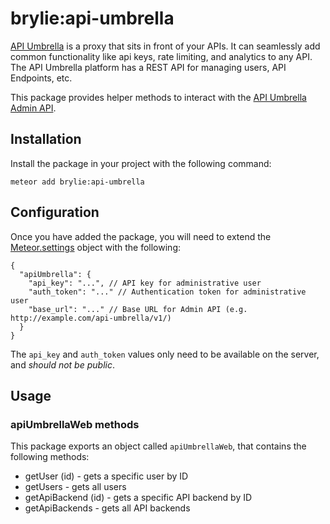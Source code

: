 # brylie:api-umbrella
[API Umbrella](http://apiumbrella.io) is a proxy that sits in front of your APIs. It can seamlessly add common functionality like api keys, rate limiting, and analytics to any API. The API Umbrella platform has a REST API for managing users, API Endpoints, etc.

This package provides helper methods to interact with the [API Umbrella Admin API](http://apiumbrella.io/docs/admin-api/).

## Installation
Install the package in your project with the following command:
```
meteor add brylie:api-umbrella
```

## Configuration
Once you have added the package, you will need to extend the [Meteor.settings](http://docs.meteor.com/#/full/meteor_settings) object with the following:

```
{
  "apiUmbrella": {
    "api_key": "...", // API key for administrative user
    "auth_token": "..." // Authentication token for administrative user
    "base_url": "..." // Base URL for Admin API (e.g. http://example.com/api-umbrella/v1/)
  }
}
```

The `api_key` and `auth_token` values only need to be available on the server, and *should not be public*.

## Usage
### apiUmbrellaWeb methods
This package exports an object called `apiUmbrellaWeb`, that contains the following methods:

* getUser (id) - gets a specific user by ID
* getUsers - gets all users
* getApiBackend (id) - gets a specific API backend by ID
* getApiBackends - gets all API backends

